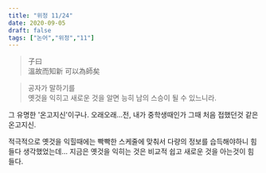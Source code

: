 ```yaml
---
title: "위정 11/24"
date: 2020-09-05
draft: false
tags: ["논어","위정","11"]
---
```


> 子曰 </br>
> 溫故而知新 可以為師矣

> 공자가 말하기를 </br>
> 옛것을 익히고 새로운 것을 알면
> 능히 남의 스승이 될 수 있느니라.

그 유명한 '온고지신'이구나. 
오래오래...전, 내가 중학생때인가 그때 처음 접했던것 같은 온고지신.

적극적으로 옛것을 익힐때에는 빡빡한 스케줄에 맞춰서
다량의 정보를 습득해야하니 힘들다 생각했었는데...
지금은 옛것을 익히는 것은 비교적 쉽고
새로운 것을 아는것이 힘들다.
